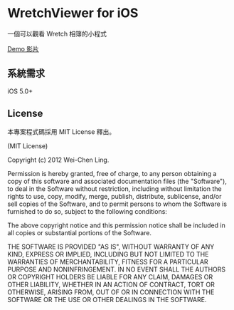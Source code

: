 # WretchViewer for iOS

一個可以觀看 Wretch 相簿的小程式

[Demo 影片](http://youtu.be/2tcqPb-mk1k)


## 系統需求

iOS 5.0+


## License

本專案程式碼採用 MIT License 釋出。

(MIT License)

Copyright (c) 2012 Wei-Chen Ling.

Permission is hereby granted, free of charge, to any person obtaining a copy of this software and associated documentation files (the "Software"), to deal in the Software without restriction, including without limitation the rights to use, copy, modify, merge, publish, distribute, sublicense, and/or sell copies of the Software, and to permit persons to whom the Software is furnished to do so, subject to the following conditions:

The above copyright notice and this permission notice shall be included in all copies or substantial portions of the Software.

THE SOFTWARE IS PROVIDED "AS IS", WITHOUT WARRANTY OF ANY KIND, EXPRESS OR IMPLIED, INCLUDING BUT NOT LIMITED TO THE WARRANTIES OF MERCHANTABILITY, FITNESS FOR A PARTICULAR PURPOSE AND NONINFRINGEMENT. IN NO EVENT SHALL THE AUTHORS OR COPYRIGHT HOLDERS BE LIABLE FOR ANY CLAIM, DAMAGES OR OTHER LIABILITY, WHETHER IN AN ACTION OF CONTRACT, TORT OR OTHERWISE, ARISING FROM, OUT OF OR IN CONNECTION WITH THE SOFTWARE OR THE USE OR OTHER DEALINGS IN THE SOFTWARE.
